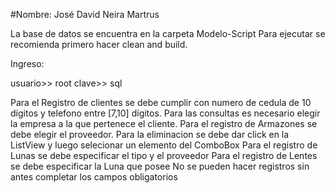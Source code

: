 #Nombre: José David Neira Martrus

La base de datos se encuentra en la carpeta Modelo-Script
Para ejecutar se recomienda primero hacer clean and build. 

Ingreso:

usuario>> root
clave>> sql

Para el Registro de clientes se debe cumplir con numero de cedula de 10 dígitos y telefono entre [7,10] dígitos. 
Para las consultas es necesario elegir la empresa a la que pertenece el cliente.
Para el registro de Armazones se debe elegir el proveedor. 
Para la eliminacion se debe dar click en la ListView y luego selecionar un elemento del ComboBox
Para el registro de Lunas se debe especificar el tipo y el proveedor
Para el registro de Lentes se debe especificar la Luna que posee
No se pueden hacer registros sin antes completar los campos obligatorios

